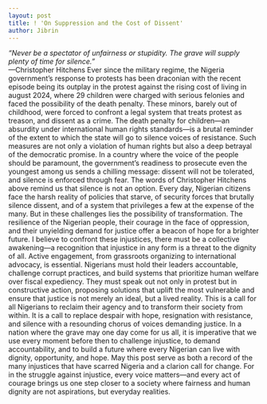 ```yaml
---
layout: post
title: ! 'On Suppression and the Cost of Dissent'
author: Jibrin
---
```


<i>“Never be a spectator of unfairness or stupidity. The grave will supply plenty of time for silence.”</i> <br>—Christopher Hitchens
Ever since the military regime, the Nigeria government’s response to protests has been draconian with the recent episode being its outplay in the protest against the rising cost of living in august 2024, where 29 children were charged with serious felonies and faced the possibility of the death penalty. These minors, barely out of childhood, were forced to confront a legal system that treats protest as treason, and dissent as a crime.
The death penalty for children—an absurdity under international human rights standards—is a brutal reminder of the extent to which the state will go to silence voices of resistance. Such measures are not only a violation of human rights but also a deep betrayal of the democratic promise. In a country where the voice of the people should be paramount, the government’s readiness to prosecute even the youngest among us sends a chilling message: dissent will not be tolerated, and silence is enforced through fear.
The words of Christopher Hitchens above remind us that silence is not an option. Every day, Nigerian citizens face the harsh reality of policies that starve, of security forces that brutally silence dissent, and of a system that privileges a few at the expense of the many. But in these challenges lies the possibility of transformation. The resilience of the Nigerian people, their courage in the face of oppression, and their unyielding demand for justice offer a beacon of hope for a brighter future.
I believe to confront these injustices, there must be a collective awakening—a recognition that injustice in any form is a threat to the dignity of all. Active engagement, from grassroots organizing to international advocacy, is essential. Nigerians must hold their leaders accountable, challenge corrupt practices, and build systems that prioritize human welfare over fiscal expediency. They must speak out not only in protest but in constructive action, proposing solutions that uplift the most vulnerable and ensure that justice is not merely an ideal, but a lived reality.
This is a call for all Nigerians to reclaim their agency and to transform their society from within. It is a call to replace despair with hope, resignation with resistance, and silence with a resounding chorus of voices demanding justice. In a nation where the grave may one day come for us all, it is imperative that we use every moment before then to challenge injustice, to demand accountability, and to build a future where every Nigerian can live with dignity, opportunity, and hope.
May this post serve as both a record of the many injustices that have scarred Nigeria and a clarion call for change. For in the struggle against injustice, every voice matters—and every act of courage brings us one step closer to a society where fairness and human dignity are not aspirations, but everyday realities.
